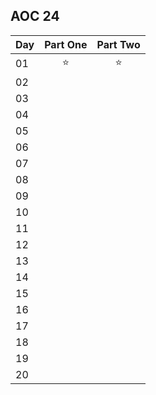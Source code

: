 ## AOC 24

| Day        | Part One           | Part Two 
| ------------- |:-------------:| :-----:| 
| 01            |      ⭐       |    ⭐  | 
| 02            |            |      |
| 03            |            |         |
| 04            |            |         |
| 05            |            |       |
| 06            |              |          |
| 07            |              |          |
| 08            |              |          |
| 09            |              |          |
| 10            |              |          |
| 11            |              |
| 12 | |
| 13 | |
| 14 | |
| 15 | |
| 16 | |
| 17 | |
| 18 | |
| 19 | |
| 20 | |
